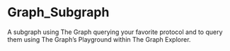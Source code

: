 # Graph_Subgraph
A subgraph using The Graph querying your favorite protocol and to query them using The Graph’s Playground within The Graph Explorer.
